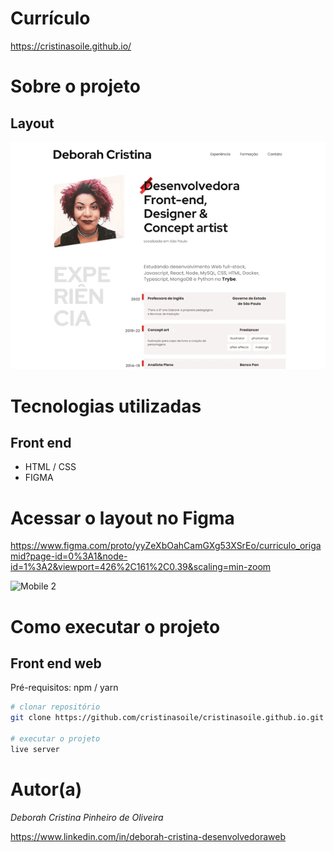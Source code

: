 # Currículo
https://cristinasoile.github.io/
# Sobre o projeto
## Layout
![Mobile 1](https://github.com/cristinasoile/cristinasoile.github.io/blob/main/img/curriculo.gif)


# Tecnologias utilizadas
## Front end
- HTML / CSS
- FIGMA

# Acessar o layout no Figma
https://www.figma.com/proto/yyZeXbOahCamGXg53XSrEo/curriculo_origamid?page-id=0%3A1&node-id=1%3A2&viewport=426%2C161%2C0.39&scaling=min-zoom

![Mobile 2](https://github.com/cristinasoile/cristinasoile.github.io/blob/main/img/figma.gif)
# Como executar o projeto

## Front end web
Pré-requisitos: npm / yarn

```bash
# clonar repositório
git clone https://github.com/cristinasoile/cristinasoile.github.io.git

# executar o projeto
live server
```

# Autor(a)
<i> Deborah Cristina Pinheiro de Oliveira</i>

https://www.linkedin.com/in/deborah-cristina-desenvolvedoraweb

